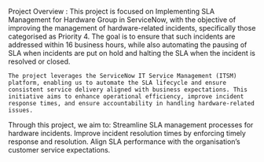 Project Overview :
    This project is focused on Implementing SLA Management for Hardware Group in ServiceNow, with the objective of improving the management of hardware-related incidents, specifically those categorised as Priority 4. The goal is to ensure that such incidents are addressed within 16 business hours, while also automating the pausing of SLA when incidents are put on hold and halting the SLA when the incident is resolved or closed.
    
    The project leverages the ServiceNow IT Service Management (ITSM) platform, enabling us to automate the SLA lifecycle and ensure consistent service delivery aligned with business expectations. This initiative aims to enhance operational efficiency, improve incident response times, and ensure accountability in handling hardware-related issues.
    
Through this project, we aim to:
    Streamline SLA management processes for hardware incidents.
    Improve incident resolution times by enforcing timely response and resolution.
    Align SLA performance with the organisation’s customer service expectations.
